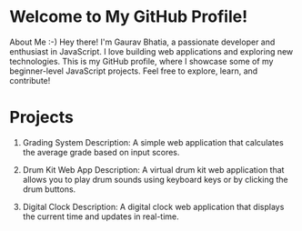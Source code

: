 # Welcome to My GitHub Profile!
About Me :-)
Hey there! I'm Gaurav Bhatia, a passionate developer and enthusiast in JavaScript. 
I love building web applications and exploring new technologies. 
This is my GitHub profile, where I showcase some of my beginner-level JavaScript projects. 
Feel free to explore, learn, and contribute!

# Projects

1. Grading System
Description: A simple web application that calculates the average grade based on input scores.

2. Drum Kit Web App
Description: A virtual drum kit web application that allows you to play drum sounds using keyboard keys or by clicking the drum buttons.

3. Digital Clock
Description: A digital clock web application that displays the current time and updates in real-time.
